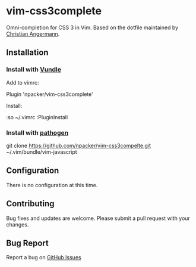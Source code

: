 # vim-css3complete

Omni-completion for CSS 3 in Vim. Based on the dotfile maintained by [Christian Angermann](https://github.com/cange/dotfiles).

## Installation

### Install with [Vundle](https://github.com/gmarik/vundle)

Add to vimrc:

  Plugin 'npacker/vim-css3complete'

Install:

  :so ~/.vimrc
  :PluginInstall

### Install with [pathogen](https://githubm.com/tpope/vim-pathogen)

  git clone https://github.com/npacker/vim-css3compelte.git ~/.vim/bundle/vim-javascript

## Configuration

There is no configuration at this time.

## Contributing

Bug fixes and updates are welcome. Please submit a pull request with your
changes.

## Bug Report

Report a bug on [GitHub
Issues](https://github.com/npacker/vim-css3complete/issues)
